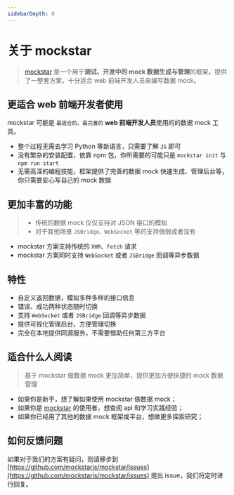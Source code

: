 ```yaml
---
sidebarDepth: 0
---
```


# 关于 mockstar

>  [mockstar](https://github.com/mockstarjs/mockstar) 是一个用于**测试、开发中的 mock 数据生成与管理**的框架。提供了一整套方案，十分适合 web 前端开发人员来编写数据 mock。

## 更适合 web 前端开发者使用

mockstar 可能是 `最适合的、最完善的` **web 前端开发人员**使用的的数据 mock 工具。

- 整个过程无需去学习 Python 等新语言，只需要了解 `JS` 即可
- 没有繁杂的安装配置，依靠 npm 包，你所需要的可能只是 `mockstar init` 与 `npm run start`
- 无需高深的编程技能，框架提供了完善的数据 mock 快速生成、管理后台等，你只需要安心写自己的 mock 数据

## 更加丰富的功能

> - 传统的数据 mock 仅仅支持对 JSON 接口的模拟
>- 对于其他场景 `JSBridge、WebSocket` 等的支持很弱或者没有

- mockstar 方案支持传统的 `XHR`、`Fetch` 请求
- mockstar 方案同时支持 `WebSocket` 或者 `JSBridge` 回调等异步数据


## 特性

- 自定义返回数据，模拟多种多样的接口信息
- 错误、成功两种状态随时切换
- 支持 `WebSocket` 或者 `JSBridge` 回调等异步数据
- 提供可视化管理后台，方便管理切换
- 完全在本地提供同源服务，不需要借助任何第三方平台

## 适合什么人阅读

> 基于 mockstar 做数据 mock 更加简单，提供更加方便快捷的 mock 数据管理
>

- 如果你是新手，想了解如果使用 mockstar 做数据 mock；
- 如果你是 [mockstar](https://github.com/mockstarjs/mockstar) 的使用者，想查阅 api 和学习实践经验；
- 如果你已经用了其他的数据 mock 框架或平台，想做更多探索研究；

## 如何反馈问题

如果对于我们的方案有疑问，则请移步到 [https://github.com/mockstarjs/mockstar/issues](https://github.com/mockstarjs/mockstar/issues) 提出 issue，我们将定时进行回复。

